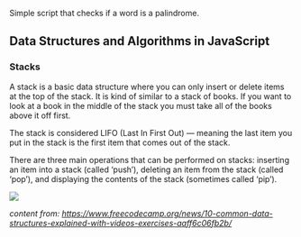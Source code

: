 Simple script that checks if a word is a palindrome.


## Data Structures and Algorithms in JavaScript 

### Stacks

A stack is a basic data structure where you can only insert or delete items at the top of the stack. It is kind of similar to a stack of books. If you want to look at a book in the middle of the stack you must take all of the books above it off first.

The stack is considered LIFO (Last In First Out) — meaning the last item you put in the stack is the first item that comes out of the stack.

There are three main operations that can be performed on stacks: inserting an item into a stack (called ‘push’), deleting an item from the stack (called ‘pop’), and displaying the contents of the stack (sometimes called ‘pip’).

![](https://cdn-media-1.freecodecamp.org/images/0*kAUG_JFNvKLpPs-7.png)


*content from: https://www.freecodecamp.org/news/10-common-data-structures-explained-with-videos-exercises-aaff6c06fb2b/*
